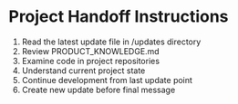 # Project Handoff Instructions

1. Read the latest update file in /updates directory
2. Review PRODUCT_KNOWLEDGE.md
3. Examine code in project repositories
4. Understand current project state
5. Continue development from last update point
6. Create new update before final message
